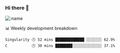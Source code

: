 ### Hi there 👋

<!--
**lv2020/lv2020** is a ✨ _special_ ✨ repository because its `README.md` (this file) appears on your GitHub profile.

Here are some ideas to get you started:

- 🔭 I’m currently working on ...
- 🌱 I’m currently learning ...
- 👯 I’m looking to collaborate on ...
- 🤔 I’m looking for help with ...
- 💬 Ask me about ...
- 📫 How to reach me: ...
- 😄 Pronouns: ...
- ⚡ Fun fact: ...
-->
![:name](https://count.getloli.com/get/@:lv2020)
 <!-- waka-box start -->
📊 Weekly development breakdown
```text
Singularity 🕓 52 mins █████████████▏░░░░░░░ 62.9%
C           🕓 30 mins ███████▊░░░░░░░░░░░░░ 37.1%
```
<!-- Powered by https://github.com/YouEclipse/waka-box-go . -->
<!-- waka-box end -->
